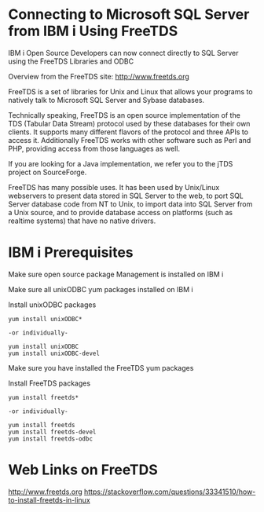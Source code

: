 # Connecting to Microsoft SQL Server from IBM i Using FreeTDS

IBM i Open Source Developers can now connect directly to SQL Server using the FreeTDS Libraries and ODBC

Overview from the FreeTDS site: http://www.freetds.org

FreeTDS is a set of libraries for Unix and Linux that allows your programs to natively talk to Microsoft SQL Server and Sybase databases.

Technically speaking, FreeTDS is an open source implementation of the TDS (Tabular Data Stream) protocol used by these databases for their own clients. It supports many different flavors of the protocol and three APIs to access it. Additionally FreeTDS works with other software such as Perl and PHP, providing access from those languages as well.

If you are looking for a Java implementation, we refer you to the jTDS project on SourceForge.

FreeTDS has many possible uses. It has been used by Unix/Linux webservers to present data stored in SQL Server to the web, to port SQL Server database code from NT to Unix, to import data into SQL Server from a Unix source, and to provide database access on platforms (such as realtime systems) that have no native drivers.

# IBM i Prerequisites

Make sure open source package Management is installed on IBM i

Make sure all unixODBC yum packages installed on IBM i 

Install unixODBC packages
```
yum install unixODBC*

-or individually-

yum install unixODBC
yum install unixODBC-devel
```

Make sure you have installed the FreeTDS yum packages

Install FreeTDS packages
```
yum install freetds*

-or individually-

yum install freetds
yum install freetds-devel
yum install freetds-odbc
```

# Web Links on FreeTDS
http://www.freetds.org
https://stackoverflow.com/questions/33341510/how-to-install-freetds-in-linux
